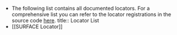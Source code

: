 - The following list contains all documented locators. For a comprehensive list you can refer to the locator registrations in the source code [here](https://github.com/PolyhedralDev/Terra/blob/master/common/addons/config-locators/src/main/java/com/dfsek/terra/addons/feature/locator/LocatorAddon.java).
  title:: Locator List
- [[SURFACE Locator]]